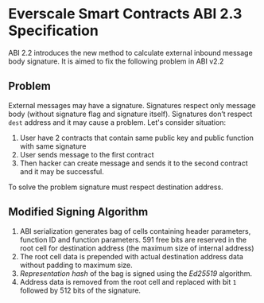 # Everscale Smart Contracts ABI 2.3 Specification

ABI 2.2 introduces the new method to calculate external inbound message body signature. It is aimed to fix the following problem in ABI v2.2

## Problem
External messages may have a signature. Signatures respect only message body (without signature flag and signature itself). Signatures don’t respect `dest` address and it may cause a problem. Let's consider situation:  

1. User have 2 contracts that contain same public key and public function with same signature
2. User sends message to the first contract
3. Then hacker can create message and sends it to the second contract and it may be successful.

To solve the problem signature must respect destination address.

## Modified Signing Algorithm

1. ABI serialization generates bag of cells containing header parameters, function ID and function parameters.
591 free bits are reserved in the root cell for destination address (the maximum size of internal address)
2. The root cell data is prepended with actual destination address data without padding to maximum size.
3. *Representation hash* of the bag is signed using the *Ed25519* algorithm.
4. Address data is removed from the root cell and replaced with bit `1` followed by 512 bits of the signature.

